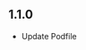 <!--
 * @Author: your name
 * @Date: 2019-12-05 17:12:41
 * @LastEditTime: 2019-12-06 10:48:37
 * @LastEditors: Please set LastEditors
 * @Description: In User Settings Edit
 * @FilePath: /flutter_image_crop_plugin/CHANGELOG.md
 -->

## 1.1.0

* Update Podfile
